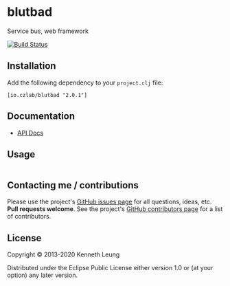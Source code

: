 blutbad
=======
Service bus, web framework

[![Build Status](https://travis-ci.org/llnek/blutbad.svg?branch=master)](https://travis-ci.org/llnek/blutbad)

## Installation

Add the following dependency to your `project.clj` file:

    [io.czlab/blutbad "2.0.1"]

## Documentation

* [API Docs](https://llnek.github.io/blutbad/)

## Usage

```clojure

```

## Contacting me / contributions

Please use the project's [GitHub issues page] for all questions, ideas, etc. **Pull requests welcome**. See the project's [GitHub contributors page] for a list of contributors.

## License

Copyright © 2013-2020 Kenneth Leung

Distributed under the Eclipse Public License either version 1.0 or (at
your option) any later version.

<!--- links (repos) -->
[CHANGELOG]: https://github.com/llnek/blutbad/releases
[GitHub issues page]: https://github.com/llnek/blutbad/issues
[GitHub contributors page]: https://github.com/llnek/blutbad/graphs/contributors



